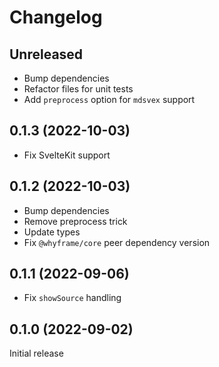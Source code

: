 # Changelog

## Unreleased

- Bump dependencies
- Refactor files for unit tests
- Add `preprocess` option for `mdsvex` support

## 0.1.3 (2022-10-03)

- Fix SvelteKit support

## 0.1.2 (2022-10-03)

- Bump dependencies
- Remove preprocess trick
- Update types
- Fix `@whyframe/core` peer dependency version

## 0.1.1 (2022-09-06)

- Fix `showSource` handling

## 0.1.0 (2022-09-02)

Initial release
